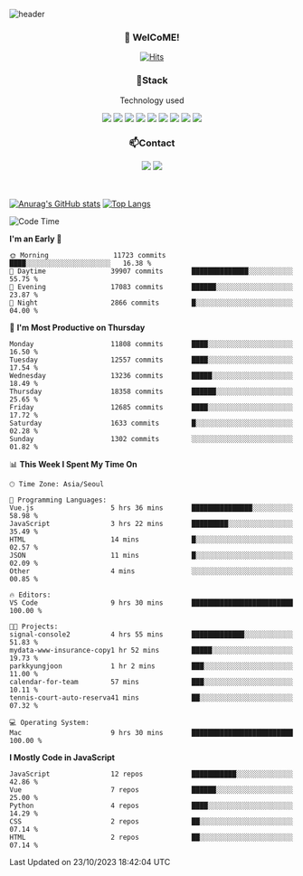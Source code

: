 ![header](https://capsule-render.vercel.app/api?type=waving&color=gradient&height=200&text=Kyungjoon&fontAlign=70&fontAlignY=40&animation=twinkling)

<h3 align="center">👋 WelCoME!</h3>

<div align=center>
  
[![Hits](https://hits.seeyoufarm.com/api/count/incr/badge.svg?url=https%3A%2F%2Fgithub.com%2Fuvula6921&count_bg=%2322BAC9&title_bg=%23827F7F&icon=iconify.svg&icon_color=%2325A27F&title=visits&edge_flat=false)](https://hits.seeyoufarm.com)
  
</div>
<h3 align="center">📌Stack</h3>
<p align="center">Technology used</p>
<div align="center"><img src="https://img.shields.io/badge/HTML5-E34F26?style=flat-square&logo=HTML5&logoColor=white"></img> <img src="https://img.shields.io/badge/CSS3-0A84FF?style=flat-square&logo=CSS3&logoColor=white"></img> <img src="https://img.shields.io/badge/JavaScript-FFCD11?style=flat-square&logo=JavaScript&logoColor=white"></img> <img src="https://img.shields.io/badge/React-00BCF6?style=flat-square&logo=React&logoColor=white"></img> <img src="https://img.shields.io/badge/jQuery-3655FF?style=flat-square&logo=jQuery&logoColor=white"></img> <img src="https://img.shields.io/badge/Ruby-E0115F?style=flat-square&logo=Ruby&logoColor=white"></img> <img src="https://img.shields.io/badge/Python-4B8BBE?style=flat-square&logo=Python&logoColor=white"></img> <img src="https://img.shields.io/badge/Vue-4FC08D?style=flat-square&logo=Vue.js&logoColor=white"></img> <img src="https://img.shields.io/badge/Nuxt-00DC82?style=flat-square&logo=Nuxt.js&logoColor=white"></img></div>

<h3 align="center">📫Contact</h3>
<div align="center"><a href="https://velog.io/@uvula6921/"><img src="https://img.shields.io/badge/Blog-20c997?style=flat-square&logo=V&logoColor=white"/></a> <a href="pkj6921@gmail.com"><img src="https://img.shields.io/badge/Gmail-EA4335?style=flat-square&logo=Gmail&logoColor=white"/></a></div>
<br>
<br>

[![Anurag's GitHub stats](https://github-readme-stats.vercel.app/api?username=uvula6921&hide=stars,issues&show_icons=true&count_private=true&theme=tokyonight)](https://github.com/anuraghazra/github-readme-stats)
[![Top Langs](https://github-readme-stats.vercel.app/api/top-langs/?username=uvula6921&hide=css,jupyter%20notebook,html&exclude_repo=uvula6921,uvula6921.github.io&layout=compact&langs_count=8)](https://github.com/anuraghazra/github-readme-stats)

<!--START_SECTION:waka-->
![Code Time](http://img.shields.io/badge/Code%20Time-1%2C853%20hrs%2033%20mins-blue)

**I'm an Early 🐤** 

```text
🌞 Morning                11723 commits       ████░░░░░░░░░░░░░░░░░░░░░   16.38 % 
🌆 Daytime                39907 commits       ██████████████░░░░░░░░░░░   55.75 % 
🌃 Evening                17083 commits       ██████░░░░░░░░░░░░░░░░░░░   23.87 % 
🌙 Night                  2866 commits        █░░░░░░░░░░░░░░░░░░░░░░░░   04.00 % 
```
📅 **I'm Most Productive on Thursday** 

```text
Monday                   11808 commits       ████░░░░░░░░░░░░░░░░░░░░░   16.50 % 
Tuesday                  12557 commits       ████░░░░░░░░░░░░░░░░░░░░░   17.54 % 
Wednesday                13236 commits       █████░░░░░░░░░░░░░░░░░░░░   18.49 % 
Thursday                 18358 commits       ██████░░░░░░░░░░░░░░░░░░░   25.65 % 
Friday                   12685 commits       ████░░░░░░░░░░░░░░░░░░░░░   17.72 % 
Saturday                 1633 commits        █░░░░░░░░░░░░░░░░░░░░░░░░   02.28 % 
Sunday                   1302 commits        ░░░░░░░░░░░░░░░░░░░░░░░░░   01.82 % 
```


📊 **This Week I Spent My Time On** 

```text
🕑︎ Time Zone: Asia/Seoul

💬 Programming Languages: 
Vue.js                   5 hrs 36 mins       ███████████████░░░░░░░░░░   58.98 % 
JavaScript               3 hrs 22 mins       █████████░░░░░░░░░░░░░░░░   35.49 % 
HTML                     14 mins             █░░░░░░░░░░░░░░░░░░░░░░░░   02.57 % 
JSON                     11 mins             █░░░░░░░░░░░░░░░░░░░░░░░░   02.09 % 
Other                    4 mins              ░░░░░░░░░░░░░░░░░░░░░░░░░   00.85 % 

🔥 Editors: 
VS Code                  9 hrs 30 mins       █████████████████████████   100.00 % 

🐱‍💻 Projects: 
signal-console2          4 hrs 55 mins       █████████████░░░░░░░░░░░░   51.83 % 
mydata-www-insurance-copy1 hr 52 mins        █████░░░░░░░░░░░░░░░░░░░░   19.73 % 
parkkyungjoon            1 hr 2 mins         ███░░░░░░░░░░░░░░░░░░░░░░   11.00 % 
calendar-for-team        57 mins             ███░░░░░░░░░░░░░░░░░░░░░░   10.11 % 
tennis-court-auto-reserva41 mins             ██░░░░░░░░░░░░░░░░░░░░░░░   07.32 % 

💻 Operating System: 
Mac                      9 hrs 30 mins       █████████████████████████   100.00 % 
```

**I Mostly Code in JavaScript** 

```text
JavaScript               12 repos            ███████████░░░░░░░░░░░░░░   42.86 % 
Vue                      7 repos             ██████░░░░░░░░░░░░░░░░░░░   25.00 % 
Python                   4 repos             ████░░░░░░░░░░░░░░░░░░░░░   14.29 % 
CSS                      2 repos             ██░░░░░░░░░░░░░░░░░░░░░░░   07.14 % 
HTML                     2 repos             ██░░░░░░░░░░░░░░░░░░░░░░░   07.14 % 
```




 Last Updated on 23/10/2023 18:42:04 UTC
<!--END_SECTION:waka-->
